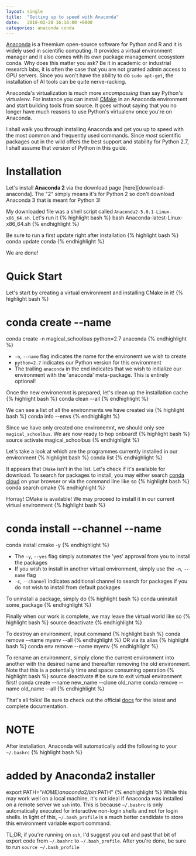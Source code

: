 ```yaml
---
layout: single
title:  "Getting up to speed with Anaconda"
date:   2018-02-28 16:10:00 +0800
categories: anaconda conda
---
```

[Anaconda][anaconda] is a freemium open-source software for Python and R and it
is widely used in scientific computing. It provides a virtual environment
manager and it also comes with its own package management ecosystem conda. Why
does this matter you ask? Be it in academic or industrial research labs, it is
often the case that you are not granted admin access to GPU servers. Since you
won't have the ability to do `sudo apt-get`, the installation of AI tools can be
quite nerve-racking.

Anaconda's virtualization is much more *encompassing* than say Python's
virtualenv. For instance you can install [CMake][cmake] in an Anaconda
environment and start building tools from source. It goes without saying that
you no longer have much reasons to use Python's virtualenv once you're on
Anaconda.

I shall walk you through installing Anaconda and get you up to speed with the
most common and frequently used commands. Since *most* scientific packages out
in the wild offers the best support and stability for Python 2.7, I shall assume
that version of Python in this guide.

# Installation
Let's install **Anaconda 2** via the download page [here][download-anaconda].
The "2" simply means it's for Python 2 so don't download Anaconda 3 that is
meant for Python 3!

My downloaded file was a shell script called `Anaconda2-5.0.1-Linux-x86_64.sh`.
Let's run it
{% highlight bash %}
bash Anaconda-latest-Linux-x86_64.sh
{% endhighlight %}

Be sure to run a first update right after installation
{% highlight bash %}
conda update conda
{% endhighlight %}

We are done!

# Quick Start
Let's start by creating a virtual environment and installing CMake in it!
{% highlight bash %}
# conda create --name <environment-name> <python-packages>
conda create -n magical_schoolbus python=2.7 anaconda
{% endhighlight %}
* `-n`, `--name` flag indicates the name for the environemt we wish to create
* `python=2.7` indicates our Python version for this environment
* The trailing `anaconda` in the end indicates that we wish to initialize our
environment with the 'anaconda' meta-package. This is entirely optional!

Once the new environemnt is prepared, let's clean up the installation cache
{% highlight bash %}
conda clean --all
{% endhighlight %}

We can see a list of all the environments we have created via
{% highlight bash %}
conda info --envs
{% endhighlight %}

Since we have only created one environemnt, we should only see
`magical_schoolbus`. We are now ready to hop onboard!
{% highlight bash %}
source activate magical_schoolbus
{% endhighlight %}

Let's take a look at which are the programmes currently installed in our
environment
{% highlight bash %}
conda list
{% endhighlight %}

It appears that `CMake` isn't in the list. Let's check if it's available for
download. To search for packages to install, you may either search
[conda cloud][anaconda] on your browser or via the command line like so
{% highlight bash %}
conda search cmake
{% endhighlight %}

Horray! CMake is available! We may proceed to install it in our current virtual
environment
{% highlight bash %}
# conda install --channel <channel-name> --name <environment-name> <package-name>
conda install cmake -y
{% endhighlight %}
* The `-y`, `--yes` flag simply automates the 'yes' approval from you to install
the packages
* If you wish to install in another virtual environment, simply use the `-n`,
`--name`  flag
* `-c`, `--channel` indicates additional channel to  search  for  packages if
you do not wish to install from default packages

To uninstall a package, simply do
{% highlight bash %}
conda uninstall some_package
{% endhighlight %}

Finally when our work is complete, we may leave the virtual world like so
{% highlight bash %}
source deactivate
{% endhighlight %}

To destroy an environment, input command
{% highlight bash %}
conda remove --name myenv --all
{% endhighlight %}
OR via its alias
{% highlight bash %}
conda env remove --name myenv
{% endhighlight %}

To rename an environment, simply clone the current environment into another
with the desired name and thereafter removing the old environment. Note that
this is a potentially time and space consuming operation
{% highlight bash %}
source deactivate # be sure to exit virtual environment first!
conda create --name new_name --clone old_name
conda remove --name old_name --all
{% endhighlight %}

That's all folks! Be sure to check out the official [docs][docs] for the
latest and complete documentation.

# NOTE
After installation, Anaconda will automatically add the following to your
`~/.bashrc`
{% highlight bash %}
# added by Anaconda2 installer
export PATH="$HOME/anaconda2/bin:$PATH"
{% endhighlight %}
While this may work well on a local machine, it's not ideal if Anaconda was
installed on a remote server we `ssh` into. This is because `~/.bashrc` is
only automatically executed for interactive non-login shells and not for login
shells. In light of this, `~/.bash_profile` is a much better candidate to store
this environment variable export command.

TL;DR, if you're running on `ssh`, I'd suggest you cut
and past that bit of export code from `~/.bashrc` to `~/.bash_profile`. After
you're done, be sure to run `source ~/.bash_profile`

[anaconda]: https://www.anaconda.com/
[cmake]: https://cmake.org/
[docs]: https://conda.io/docs/
